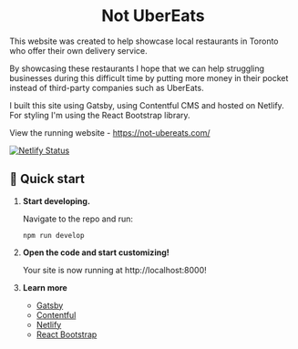 <h1 align="center">
  Not UberEats
</h1>
<p>
This website was created to help showcase local restaurants in Toronto who offer their own delivery service.

By showcasing these restaurants I hope that we can help struggling businesses during this difficult time by putting more money in their pocket instead of third-party companies such as UberEats.

I built this site using Gatsby, using Contentful CMS and hosted on Netlify. For styling I'm using the React Bootstrap library.

View the running website - https://not-ubereats.com/
</p>

[![Netlify Status](https://api.netlify.com/api/v1/badges/8628a000-2043-4016-ac7c-d9c14559d7f7/deploy-status)](https://app.netlify.com/sites/optimistic-wing-8db644/deploys)

## 🚀 Quick start

1.  **Start developing.**

    Navigate to the repo and run:

    ```shell
    npm run develop
    ```
2.  **Open the code and start customizing!**

    Your site is now running at http://localhost:8000!


3.  **Learn more**

    - [Gatsby](https://www.gatsbyjs.com/docs/?utm_source=starter&utm_medium=readme&utm_campaign=minimal-starter)
    - [Contentful](https://www.contentful.com/r/knowledgebase/gatsbyjs-and-contentful-in-five-minutes/)
    - [Netlify](https://www.netlify.com/blog/2016/02/24/a-step-by-step-guide-gatsby-on-netlify/)
    - [React Bootstrap](https://react-bootstrap.github.io/)
